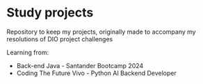 # Study projects
Repository to keep my projects, originally made to accompany my resolutions of DIO project challenges

Learning from: 

- Back-end Java - Santander Bootcamp 2024
- Coding The Future Vivo - Python AI Backend Developer
